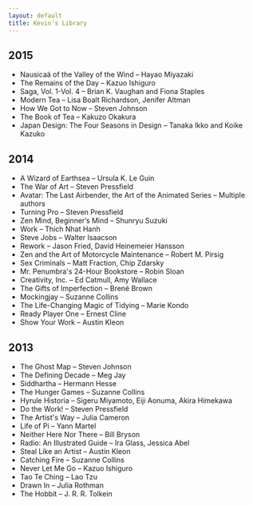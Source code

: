 ```yaml
---
layout: default
title: Kevin's Library
---
```


## 2015

* Nausicaä of the Valley of the Wind – Hayao Miyazaki
* The Remains of the Day – Kazuo Ishiguro
* Saga, Vol. 1-Vol. 4 – Brian K. Vaughan and Fiona Staples
* Modern Tea – Lisa Boalt Richardson, Jenifer Altman
* How We Got to Now – Steven Johnson
* The Book of Tea – Kakuzo Okakura
* Japan Design: The Four Seasons in Design – Tanaka Ikko and Koike Kazuko

## 2014

* A Wizard of Earthsea – Ursula K. Le Guin
* The War of Art – Steven Pressfield
* Avatar: The Last Airbender, the Art of the Animated Series – Multiple authors
* Turning Pro – Steven Pressfield
* Zen Mind, Beginner’s Mind – Shunryu Suzuki
* Work – Thich Nhat Hanh
* Steve Jobs – Walter Isaacson
* Rework – Jason Fried, David Heinemeier Hansson
* Zen and the Art of Motorcycle Maintenance – Robert M. Pirsig
* Sex Criminals – Matt Fraction, Chip Zdarsky
* Mr. Penumbra's 24-Hour Bookstore – Robin Sloan
* Creativity, Inc. – Ed Catmull, Amy Wallace
* The Gifts of Imperfection – Brené Brown
* Mockingjay – Suzanne Collins
* The Life-Changing Magic of Tidying – Marie Kondo
* Ready Player One – Ernest Cline
* Show Your Work – Austin Kleon

## 2013

* The Ghost Map – Steven Johnson
* The Defining Decade – Meg Jay
* Siddhartha – Hermann Hesse
* The Hunger Games – Suzanne Collins
* Hyrule Historia – Sigeru Miyamoto, Eiji Aonuma, Akira Himekawa
* Do the Work! – Steven Pressfield
* The Artist's Way – Julia Cameron
* Life of Pi – Yann Martel
* Neither Here Nor There – Bill Bryson
* Radio: An Illustrated Guide – Ira Glass, Jessica Abel
* Steal Like an Artist – Austin Kleon
* Catching Fire – Suzanne Collins
* Never Let Me Go – Kazuo Ishiguro
* Tao Te Ching – Lao Tzu
* Drawn In – Julia Rothman
* The Hobbit – J. R. R. Tolkein

